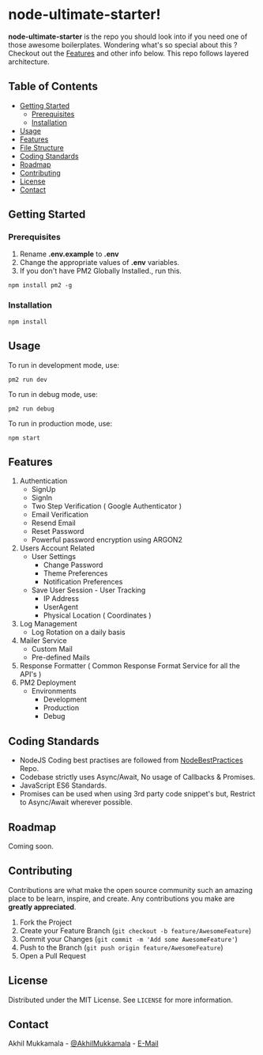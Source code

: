 # node-ultimate-starter!

**node-ultimate-starter** is the repo you should look into if you need one of those awesome boilerplates. Wondering what's so special about this ? Checkout out the [Features](#features) and other info below. This repo follows layered architecture.

## Table of Contents

* [Getting Started](#getting-started)
  * [Prerequisites](#prerequisites)
  * [Installation](#installation)
* [Usage](#usage)
* [Features](#features)
* [File Structure](#file-structure)
* [Coding Standards](#coding-standards)
* [Roadmap](#roadmap)
* [Contributing](#contributing)
* [License](#license)
* [Contact](#contact)

## Getting Started

###  Prerequisites

1. Rename **.env.example** to **.env**
2. Change the appropriate values of **.env** variables.
3. If you don't have PM2 Globally Installed., run this.
```
npm install pm2 -g
```
### Installation
```
npm install
```
## Usage

To run in development mode, use:
```
pm2 run dev
```
To run in debug mode, use:
```
pm2 run debug
```

To run in production mode, use:
```
npm start
```

## Features

1. Authentication
    - SignUp
    - SignIn
    - Two Step Verification ( Google Authenticator )
    - Email Verification
    - Resend Email
    - Reset Password
    - Powerful password encryption using ARGON2
2. Users Account Related
	- User Settings
		- Change Password
		- Theme Preferences
		- Notification Preferences
	- Save User Session - User Tracking
		- IP Address
		- UserAgent
		- Physical Location ( Coordinates )
4. Log Management
	- Log Rotation on a daily basis
5. Mailer Service
	- Custom Mail
	- Pre-defined Mails
6. Response Formatter ( Common Response Format Service for all the API's )
7. PM2 Deployment
	- Environments
		- Development
		- Production
		- Debug
		
## Coding Standards

- NodeJS Coding best practises are followed from [NodeBestPractices](https://github.com/goldbergyoni/nodebestpractices) Repo.
- Codebase strictly uses Async/Await, No usage of Callbacks & Promises.
- JavaScript ES6 Standards.
- Promises can be used when using 3rd party code snippet's but, Restrict to Async/Await wherever possible.

## Roadmap

Coming soon.

## Contributing

 Contributions are what make the open source community such an amazing place to be learn, inspire, and create. Any contributions you make are  **greatly appreciated**.

1.  Fork the Project
2.  Create your Feature Branch (`git checkout -b feature/AwesomeFeature`)
3.  Commit your Changes (`git commit -m 'Add some AwesomeFeature'`)
4.  Push to the Branch (`git push origin feature/AwesomeFeature`)
5.  Open a Pull Request

## License

Distributed under the MIT License. See  `LICENSE`  for more information.

## Contact

Akhil Mukkamala - [@AkhilMukkamala](https://twitter.com/AkhilMukkamala) - [E-Mail](mailto:akhil.mukkamala@gmail.com)
